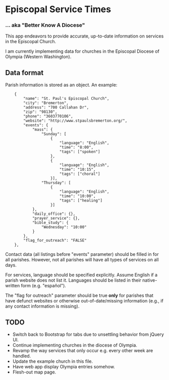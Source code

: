 # Episcopal Service Times #
### ... aka "Better Know A Diocese" ###
This app endeavors to provide accurate, up-to-date information on services in the Episcopal Church.

I am currently implementing data for churches in the Episcopal Diocese of Olympia (Western Washington).

## Data format ##
Parish information is stored as an object. An example:

		{
			"name": "St. Paul's Episcopal Church",
			"city": "Bremerton",
			"address": "700 Callahan Dr",
			"zip": "98130",
			"phone": "3603770106",
			"website": "http://www.stpaulsbremerton.org/",
			"events": {
				"mass": {
					"Sunday": [
						{
							"language": "English",
							"time": "8:00", 
							"tags": ["spoken"]
						},
						{
							"language": "English",
							"time": "10:15",
							"tags": ["choral"]
						}],
					"Thursday": [
						{
							"language": "English",
							"time": "10:00",
							"tags": ["healing"]
						}]
				},
				"daily_office": {},
				"prayer_service": {},
				"bible_study": {
					"Wednesday": "10:00"
				}
			},
			"flag_for_outreach": "FALSE" 
		},

Contact data (all listings before "events" parameter) should be filled in for all parishes. However, not all parishes will have all types of services on all days.

For services, language should be specified explicitly. Assume English if a parish website does not list it. Languages should be listed in their native-written form (e.g. "español"). 

The "flag for outreach" parameter should be true **only** for parishes that have defunct websites or otherwise out-of-date/missing information (e.g., if any contact information is missing). 

## TODO ##
* Switch back to Bootstrap for tabs due to unsettling behavior from jQuery UI.
* Continue implementing churches in the diocese of Olympia. 
* Revamp the way services that only occur e.g. every other week are handled.
* Update the example church in this file.
* Have web app display Olympia entries somehow.
* Flesh-out map page.